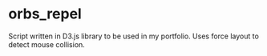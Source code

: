 # orbs_repel
Script written in D3.js library to be used in my portfolio. Uses force layout to detect mouse collision.
